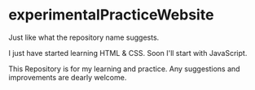 # experimentalPracticeWebsite
Just like what the repository name suggests.

I just have started learning HTML & CSS. 
Soon I'll start with JavaScript.

This Repository is for my learning and practice.
Any suggestions and improvements are dearly welcome.

